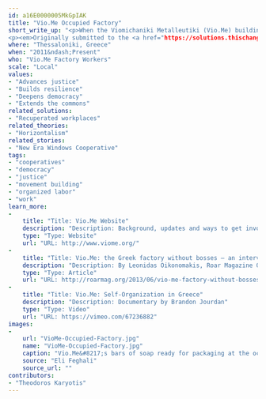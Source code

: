 ```yaml
---
id: a16E0000005MkGpIAK
title: "Vio.Me Occupied Factory"
short_write_up: "<p>When the Viomichaniki Metalleutiki (Vio.Me) building materials factory in Thessaloniki, Greece, was abandoned by its owners in May 2011, the workers decided to occupy it and resume production under workers&#8217; self-management, shifting the production towards ecologically non-harmful detergents. Now embroiled in a complex legal, political and economic struggle, the Vio.Me factory has turned into a symbol of creative popular resistance to destructive neoliberal policies and has spawned a wide and dedicated solidarity movement at a national and international level.</p>
<p><em>Originally submitted to the <a href="https://solutions.thischangeseverything.org/#idealab/submitted/viome-occupied-self-managed-factory-in-thessaloniki-greece">Beautiful Solutions lab</a></em></p>"
where: "Thessaloniki, Greece"
when: "2011&ndash;Present"
who: "Vio.Me Factory Workers"
scale: "Local"
values:
- "Advances justice"
- "Builds resilience"
- "Deepens democracy"
- "Extends the commons"
related_solutions:
- "Recuperated workplaces"
related_theories:
- "Horizontalism"
related_stories:
- "New Era Windows Cooperative"
tags:
- "cooperatives"
- "democracy"
- "justice"
- "movement building"
- "organized labor"
- "work"
learn_more:
-
    title: "Title: Vio.Me Website"
    description: "Description: Background, updates and ways to get involved with the Vio.Me. workers struggle for self-management"
    type: "Type: Website"
    url: "URL: http://www.viome.org/"
-
    title: "Title: Vio.Me: the Greek factory without bosses — an interview"
    description: "Description: By Leonidas Oikonomakis, Roar Magazine Online"
    type: "Type: Article"
    url: "URL: http://roarmag.org/2013/06/vio-me-factory-without-bosses/"
-
    title: "Title: Vio.Me: Self-Organization in Greece"
    description: "Description: Documentary by Brandon Jourdan"
    type: "Type: Video"
    url: "URL: https://vimeo.com/67236882"
images:
-
    url: "VioMe-Occupied-Factory.jpg"
    name: "VioMe-Occupied-Factory.jpg"
    caption: "Vio.Me&#8217;s bars of soap ready for packaging at the occupied factory in Thessaloniki, Greece"
    source: "Eli Feghali"
    source_url: ""
contributors:
- "Theodoros Karyotis"
---
```

